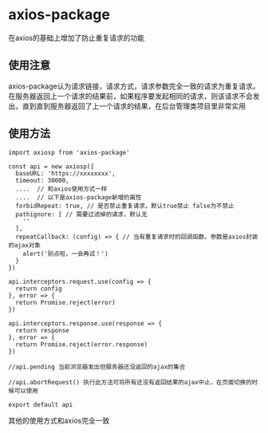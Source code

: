 # axios-package
在axios的基础上增加了防止重复请求的功能

## 使用注意
axios-package认为请求链接，请求方式，请求参数完全一致的请求为重复请求。在服务器返回上一个请求的结果前，如果程序要发起相同的请求，则该请求不会发出，直到直到服务器返回了上一个请求的结果，在后台管理类项目里非常实用

## 使用方法
```
import axiosp from 'axios-package'

const api = new axiosp({
  baseURL: 'https://xxxxxxxx',
  timeout: 30000,
  ....  // 和axios使用方式一样
  ....  // 以下是axios-package新增的属性
  forbidRepeat: true, // 是否禁止重复请求，默认true禁止 false为不禁止
  pathignore: [ // 需要过滤掉的请求，默认无
    ''
  ],
  repeatCallback: (config) => { // 当有重复请求时的回调函数，参数是axios封装的ajax对象
    alert('别点啦，一会再试！')
  }
})

api.interceptors.request.use(config => {
  return config
}, error => {
  return Promise.reject(error)
})

api.interceptors.response.use(response => {
  return response
}, error => {
  return Promise.reject(error.response)
})

//api.pending 当前浏览器发出但服务器还没返回的ajax的集合

//api.abortRequest() 执行此方法可将所有还没有返回结果的ajax中止，在页面切换的时候可以使用

export default api
```


其他的使用方式和axios完全一致
